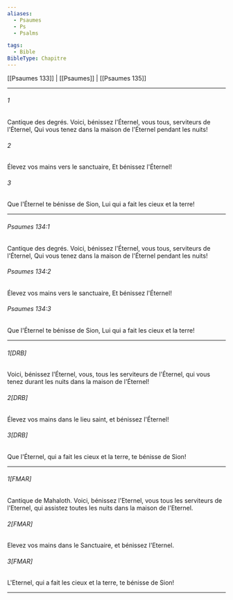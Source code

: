 ```yaml
---
aliases:
  - Psaumes
  - Ps
  - Psalms

tags:
  - Bible
BibleType: Chapitre
---
```

[[Psaumes 133]] | [[Psaumes]] | [[Psaumes 135]]

---
###### 1
Cantique des degrés. Voici, bénissez l'Éternel, vous tous, serviteurs de l'Éternel, Qui vous tenez dans la maison de l'Éternel pendant les nuits!
###### 2
Élevez vos mains vers le sanctuaire, Et bénissez l'Éternel!
###### 3
Que l'Éternel te bénisse de Sion, Lui qui a fait les cieux et la terre!

---
###### Psaumes 134:1
Cantique des degrés. Voici, bénissez l'Éternel, vous tous, serviteurs de l'Éternel, Qui vous tenez dans la maison de l'Éternel pendant les nuits!
###### Psaumes 134:2
Élevez vos mains vers le sanctuaire, Et bénissez l'Éternel!
###### Psaumes 134:3
Que l'Éternel te bénisse de Sion, Lui qui a fait les cieux et la terre!

---
###### 1[DRB]
Voici, bénissez l'Éternel, vous, tous les serviteurs de l'Éternel, qui vous tenez durant les nuits dans la maison de l'Éternel!
###### 2[DRB]
Élevez vos mains dans le lieu saint, et bénissez l'Éternel!
###### 3[DRB]
Que l'Éternel, qui a fait les cieux et la terre, te bénisse de Sion!

---
###### 1[FMAR]
Cantique de Mahaloth. Voici, bénissez l'Eternel, vous tous les serviteurs de l'Eternel, qui assistez toutes les nuits dans la maison de l'Eternel.
###### 2[FMAR]
Elevez vos mains dans le Sanctuaire, et bénissez l'Eternel.
###### 3[FMAR]
L'Eternel, qui a fait les cieux et la terre, te bénisse de Sion!

---
